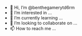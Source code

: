 - 👋 Hi, I’m @benthegamerytd6rm
- 👀 I’m interested in ...
- 🌱 I’m currently learning ...
- 💞️ I’m looking to collaborate on ...
- 📫 How to reach me ...

<!---
benthegamerytd6rm/benthegamerytd6rm is a ✨ special ✨ repository because its `README.md` (this file) appears on your GitHub profile.
You can click the Preview link to take a look at your changes.
--->
